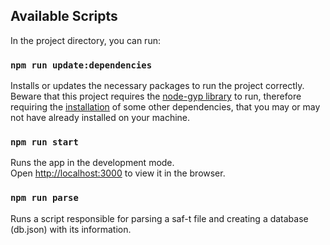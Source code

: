 ## Available Scripts

In the project directory, you can run:

### `npm run update:dependencies`

Installs or updates the necessary packages to run the project correctly.
Beware that this project requires the [node-gyp library](https://github.com/nodejs/node-gyp) to run, therefore requiring the [installation](https://github.com/nodejs/node-gyp#installation) of some other dependencies, that you may or may not have already installed on your machine.

### `npm run start`

Runs the app in the development mode.\
Open [http://localhost:3000](http://localhost:3000) to view it in the browser.


### `npm run parse`

Runs a script responsible for parsing a saf-t file and creating a database (db.json) with its information.

